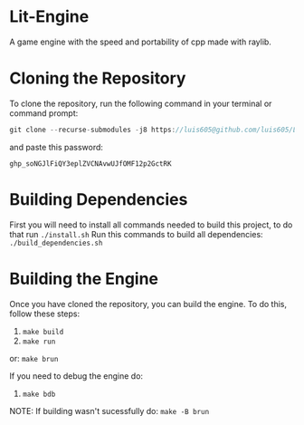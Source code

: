 # Lit-Engine
A game engine with the speed and portability of cpp made with raylib.

# Cloning the Repository
To clone the repository, run the following command in your terminal or command prompt:
```cpp
git clone --recurse-submodules -j8 https://luis605@github.com/luis605/Lit-Engine
```
and paste this password:

`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`

# Building Dependencies
First you will need to install all commands needed to build this project, to do that run `./install.sh`
Run this commands to build all dependencies: `./build_dependencies.sh`

# Building the Engine
Once you have cloned the repository, you can build the engine. To do this, follow these steps:
1. `make build`
2. `make run`

or: `make brun`

If you need to debug the engine do:
1. `make bdb`

NOTE: If building wasn't sucessfully do: `make -B brun`
